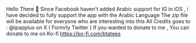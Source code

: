 Hello There 👋
Since Facebook haven't added Arabic support for IG in iOS ,
i have decided to fully support the app with the Arabic Language
The zip file will be available for everyone who are interesting into this
All Credits goes to : @ipapplus on X ( Formrly Twitter )
If you wanted to donate to me , You can donate to me on Ko-fi https://ko-fi.com/btatees
